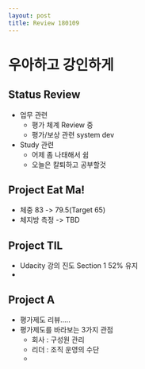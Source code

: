```yaml
---
layout: post
title: Review 180109
---
```

# 우아하고 강인하게

## Status Review
- 업무 관련
    - 평가 체계 Review 중
    - 평가/보상 관련 system dev
- Study 관련
    - 어제 좀 나태해서 쉼
    - 오늘은 칼퇴하고 공부할것

## Project Eat Ma!
- 체중 83 -> 79.5(Target 65)
- 체지방 측정 -> TBD

## Project TIL
- Udacity 강의 진도 Section 1 52% 유지
- 

## Project A
- 평가제도 리뷰.....
- 평가제도를 바라보는 3가지 관점
    - 회사 : 구성원 관리
    - 리더 : 조직 운영의 수단
    - 